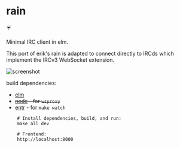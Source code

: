 # rain

☔

Minimal IRC client in elm.

This port of erik's rain is adapted to connect directly to IRCds
which implement the IRCv3 WebSocket extension.

![screenshot](http://i.imgur.com/PwdHbsl.png)

build dependencies:

  - [elm](https://guide.elm-lang.org/install.html)
  - ~~[node](https://nodejs.org/en/download/) - for `wsproxy`~~
  - [entr](https://github.com/clibs/entr) - for `make watch`

```
    # Install dependencies, build, and run:
    make all dev

    # Frontend:
    http://localhost:8000
```
